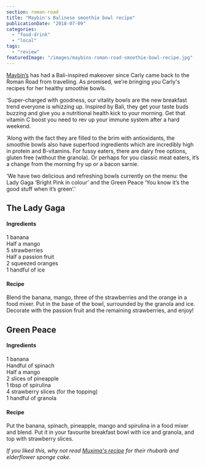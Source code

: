 ```yaml
---
section: roman-road
title: "Maybin's Balinese smoothie bowl recipe"
publicationDate: "2018-07-09"
categories: 
  - "food-drink"
  - "local"
tags: 
  - "review"
featuredImage: "/images/maybins-roman-road-smoothie-bowl-recipe.jpg"
---
```


[Maybin’s](https://romanroadlondon.com/best-brunch-bow-mile-end-globe-town/) has had a Bali-inspired makeover since Carly came back to the Roman Road from travelling. As promised, we’re bringing you Carly's recipes for her healthy smoothie bowls.

‘Super-charged with goodness, our vitality bowls are the new breakfast trend everyone is whizzing up. Inspired by Bali, they get your taste buds buzzing and give you a nutritional health kick to your morning. Get that vitamin C boost you need to rev up your immune system after a hard weekend.

‘Along with the fact they are filled to the brim with antioxidants, the smoothie bowls also have superfood ingredients which are incredibly high in protein and B-vitamins. For fussy eaters, there are dairy free options, gluten free (without the granola). Or perhaps for you classic meat eaters, it’s a change from the morning fry up or a bacon sarnie.

‘We have two delicious and refreshing bowls currently on the menu: the Lady Gaga ‘Bright Pink in colour’ and the Green Peace ‘You know it’s the good stuff when it’s green’.'

## The Lady Gaga

#### Ingredients

1 banana  
Half a mango  
5 strawberries  
Half a passion fruit  
2 squeezed oranges  
1 handful of ice

#### Recipe

Blend the banana, mango, three of the strawberries and the orange in a food mixer. Put in the base of the bowl, surrounded by the granola and ice. Decorate with the passion fruit and the remaining strawberries, and enjoy!

## Green Peace

#### Ingredients

1 banana  
Handful of spinach  
Half a mango  
2 slices of pineapple  
1 tbsp of spirulina  
4 strawberry slices (for the topping)  
1 handful of granola

#### Recipe

Put the banana, spinach, pineapple, mango and spirulina in a food mixer and blend. Put it in your favourite breakfast bowl with ice and granola, and top with strawberry slices.

_If you liked this, why not read [Muxima's recipe](https://romanroadlondon.com/muxima-sponge-cake-recipe/) for their rhubarb and elderflower sponge cake._

